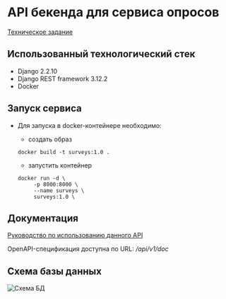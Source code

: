 # API бекенда для сервиса опросов
[Техническое задание](https://github.com/KazakovDenis/fabrique_studio/blob/main/task.txt)  

## Использованный технологический стек
* Django 2.2.10
* Django REST framework 3.12.2
* Docker

## Запуск сервиса
* Для запуска в docker-контейнере необходимо:  

    * создать образ
    ```
    docker build -t surveys:1.0 . 
    ```
    * запустить контейнер  
    ```
    docker run -d \
         -p 8000:8000 \
         --name surveys \
         surveys:1.0 \
    ```
  
## Документация
[Руководство по использованию данного API](https://github.com/KazakovDenis/fabrique_studio/blob/main/survey_service/api/v1/docs/docs.md)  
  
OpenAPI-спецификация доступна по URL:  */api/v1/doc*  

## Схема базы данных  
![Схема БД](https://github.com/KazakovDenis/fabrique_studio/blob/main/scheme.png)